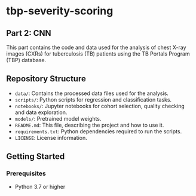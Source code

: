 # tbp-severity-scoring

## Part 2: CNN
This part contains the code and data used for the analysis of chest X-ray images (CXRs) for tuberculosis (TB) patients using the TB Portals Program (TBP) database.

## Repository Structure
- `data/`: Contains the processed data files used for the analysis.
- `scripts/`: Python scripts for regression and classification tasks.
- `notebooks/`: Jupyter notebooks for cohort selection, quality checking and data exploration.
- `models/`: Pretrained model weights.
- `README.md`: This file, describing the project and how to use it.
- `requirements.txt`: Python dependencies required to run the scripts.
- `LICENSE`: License information.

## Getting Started
### Prerequisites
- Python 3.7 or higher
